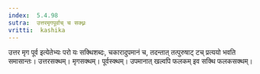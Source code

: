 ```yaml
---
index:  5.4.98
sutra:  उत्तरमृगपूर्वाच् च सक्थ्नः
vritti:  kashika 
---
```


उत्तर मृग पूर्व इत्येतेभ्यः परो यः सक्थिशब्दः, चकारादुपमानं च, तदन्तात् तत्पुरुषाट् टच् प्रत्ययो भवति समासान्तः। उत्तरसक्थम्। मृगसक्थम्। पूर्वस्क्थम्। उपमानात् खल्वपि फलकम् इव सक्थि फलकसक्थम्।

